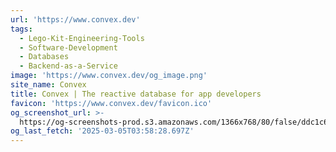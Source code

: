 ```yaml
---
url: 'https://www.convex.dev'
tags:
  - Lego-Kit-Engineering-Tools
  - Software-Development
  - Databases
  - Backend-as-a-Service
image: 'https://www.convex.dev/og_image.png'
site_name: Convex
title: Convex | The reactive database for app developers
favicon: 'https://www.convex.dev/favicon.ico'
og_screenshot_url: >-
  https://og-screenshots-prod.s3.amazonaws.com/1366x768/80/false/ddc1c63c17b11fbe11420a84af89f42c6bd9678fe41dc10c6d93f6a8294fd243.jpeg
og_last_fetch: '2025-03-05T03:58:28.697Z'
---
```


